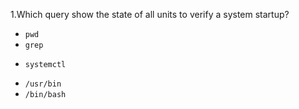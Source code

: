 1.Which query  show the state of all units to verify a system startup?

* `pwd` 
* `grep`
+ `systemctl`
* `/usr/bin` 
* `/bin/bash`
